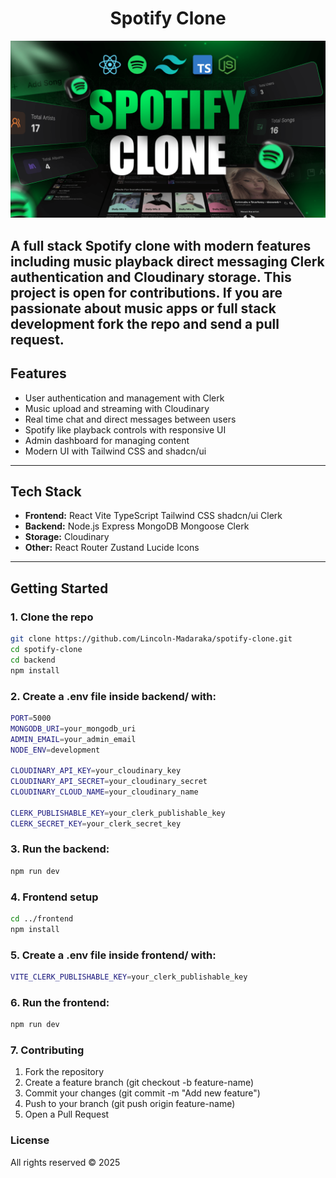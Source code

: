 <h1 align="center">Spotify Clone</h1>

![Demo App](/frontend/public/screenshot-for-readme.png)

A full stack Spotify clone with modern features including music playback direct messaging Clerk authentication and Cloudinary storage. This project is open for contributions. If you are passionate about music apps or full stack development fork the repo and send a pull request.  
---

## Features
- User authentication and management with Clerk  
- Music upload and streaming with Cloudinary  
- Real time chat and direct messages between users  
- Spotify like playback controls with responsive UI  
- Admin dashboard for managing content  
- Modern UI with Tailwind CSS and shadcn/ui  

---

## Tech Stack
- **Frontend:** React Vite TypeScript Tailwind CSS shadcn/ui Clerk  
- **Backend:** Node.js Express MongoDB Mongoose Clerk  
- **Storage:** Cloudinary  
- **Other:** React Router Zustand Lucide Icons  

---

## Getting Started

### 1. Clone the repo
```bash
git clone https://github.com/Lincoln-Madaraka/spotify-clone.git
cd spotify-clone
cd backend
npm install
```
### 2. Create a .env file inside backend/ with:
```bash
PORT=5000
MONGODB_URI=your_mongodb_uri
ADMIN_EMAIL=your_admin_email
NODE_ENV=development

CLOUDINARY_API_KEY=your_cloudinary_key
CLOUDINARY_API_SECRET=your_cloudinary_secret
CLOUDINARY_CLOUD_NAME=your_cloudinary_name

CLERK_PUBLISHABLE_KEY=your_clerk_publishable_key
CLERK_SECRET_KEY=your_clerk_secret_key
```
### 3. Run the backend:
```bash
npm run dev
```
### 4. Frontend setup
```bash
cd ../frontend
npm install
```
### 5. Create a .env file inside frontend/ with:
```bash
VITE_CLERK_PUBLISHABLE_KEY=your_clerk_publishable_key
```
### 6. Run the frontend:
```bash
npm run dev
```
### 7. Contributing
1. Fork the repository
2. Create a feature branch (git checkout -b feature-name)
3. Commit your changes (git commit -m "Add new feature")
4. Push to your branch (git push origin feature-name)
5. Open a Pull Request

### License
All rights reserved © 2025